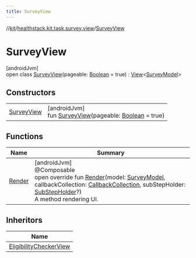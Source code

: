 ```yaml
---
title: SurveyView
---
```

//[kit](../../../index.html)/[healthstack.kit.task.survey.view](../index.html)/[SurveyView](index.html)



# SurveyView



[androidJvm]\
open class [SurveyView](index.html)(pageable: [Boolean](https://kotlinlang.org/api/latest/jvm/stdlib/kotlin/-boolean/index.html) = true) : [View](../../healthstack.kit.task.base/-view/index.html)&lt;[SurveyModel](../../healthstack.kit.task.survey.model/-survey-model/index.html)&gt;



## Constructors


| | |
|---|---|
| [SurveyView](-survey-view.html) | [androidJvm]<br>fun [SurveyView](-survey-view.html)(pageable: [Boolean](https://kotlinlang.org/api/latest/jvm/stdlib/kotlin/-boolean/index.html) = true) |


## Functions


| Name | Summary |
|---|---|
| [Render](-render.html) | [androidJvm]<br>@Composable<br>open override fun [Render](-render.html)(model: [SurveyModel](../../healthstack.kit.task.survey.model/-survey-model/index.html), callbackCollection: [CallbackCollection](../../healthstack.kit.task.base/-callback-collection/index.html), subStepHolder: [SubStepHolder](../../healthstack.kit.task.survey.question/-sub-step-holder/index.html)?)<br>A method rendering UI. |


## Inheritors


| Name |
|---|
| [EligibilityCheckerView](../../healthstack.kit.task.onboarding.view/-eligibility-checker-view/index.html) |

